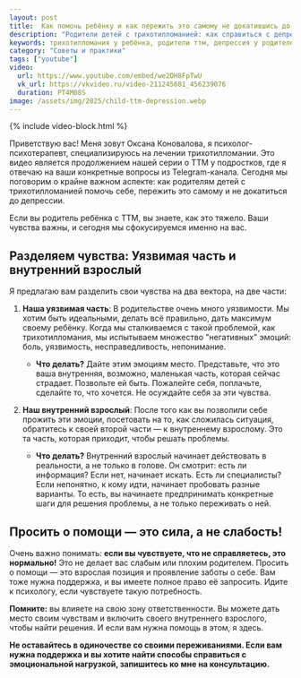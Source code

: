 ```yaml
---
layout: post
title:  Как помочь ребёнку и как пережить это самому не докатившись до депрессии?
description: "Родители детей с трихотилломанией: как справиться с депрессией и помочь себе? Психолог Оксана Коновалова объясняет, как разделить чувства, использовать «внутреннего взрослого» и не бояться просить о помощи. Поддержка для родителей."
keywords: трихотилломания у ребёнка, родители ттм, депрессия у родителей, как справиться родителю, поддержка родителей, психолог для родителей, эмоциональное выгорание, Оксана Коновалова, ttm-help, помощь родителям.
category: "Советы и практики"
tags: ["youtube"]
video:
  url: https://www.youtube.com/embed/we2DH8FpTwU
  vk_url: https://vkvideo.ru/video-211245681_456239076
  duration: PT4M08S
image: /assets/img/2025/child-ttm-depression.webp
---
```


{% include video-block.html %}

Приветствую вас! Меня зовут Оксана Коновалова, я психолог-психотерапевт, специализируюсь на лечении трихотилломании. 
Это видео является продолжением нашей серии о ТТМ у подростков, где я отвечаю на ваши конкретные вопросы из Telegram-канала. Сегодня мы поговорим о крайне важном аспекте: как родителям детей с трихотилломанией помочь себе, пережить это самому и не докатиться до депрессии.

Если вы родитель ребёнка с ТТМ, вы знаете, как это тяжело. Ваши чувства важны, и сегодня мы сфокусируемся именно на вас.

## Разделяем чувства: Уязвимая часть и внутренний взрослый

Я предлагаю вам разделить свои чувства на два вектора, на две части:

1. **Наша уязвимая часть**: В родительстве очень много уязвимости. Мы хотим быть идеальными, делать всё правильно, дать максимум своему ребёнку. Когда мы сталкиваемся с такой проблемой, как трихотилломания, мы испытываем множество "негативных" эмоций: боль, уязвимость, несправедливость, непонимание.

    - **Что делать?** Дайте этим эмоциям место. Представьте, что это ваша внутренняя, возможно, маленькая часть, которая сейчас страдает. Позвольте ей быть. Пожалейте себя, поплачьте, сделайте то, что хочется. Не осуждайте себя за эти чувства.

2. **Наш внутренний взрослый**: После того как вы позволили себе прожить эти эмоции, посетовать на то, как сложилась ситуация, обратитесь к своей второй части — к внутреннему взрослому. Это та часть, которая приходит, чтобы решать проблемы.

    - **Что делать?** Внутренний взрослый начинает действовать в реальности, а не только в голове. Он смотрит: есть ли информация? Если нет, начинает искать. Есть ли специалисты? Если непонятно, к кому идти, начинает пробовать разные варианты. То есть, вы начинаете предпринимать конкретные шаги для решения проблемы, а не только переживать о ней.

## Просить о помощи — это сила, а не слабость!

Очень важно понимать: **если вы чувствуете, что не справляетесь, это нормально!** Это не делает вас слабым или плохим родителем. Просить о помощи — это взрослая позиция и проявление заботы о себе. Вам тоже нужна поддержка, и вы имеете полное право её запросить. Идите к психологу, если чувствуете такую потребность.

**Помните:** вы влияете на свою зону ответственности. Вы можете дать место своим чувствам и включить своего внутреннего взрослого, чтобы найти решения. И если вам нужна помощь в этом, я здесь.

**Не оставайтесь в одиночестве со своими переживаниями. Если вам нужна поддержка и вы хотите найти способы справиться с эмоциональной нагрузкой, запишитесь ко мне на консультацию.**